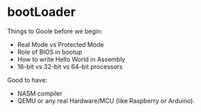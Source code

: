 # bootLoader

Things to Goole before we begin:
- Real Mode vs Protected Mode
- Role of BIOS in bootup
- How to write Hello World in Assembly
- 16-bit vs 32-bit vs 64-bit processors

Good to have:
- NASM compiler
- QEMU or any real Hardware/MCU (like Raspberry or Arduino).
  
